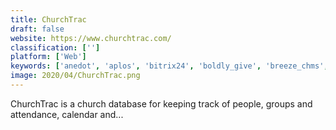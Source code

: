 ```yaml
---
title: ChurchTrac
draft: false 
website: https://www.churchtrac.com/
classification: ['']
platform: ['Web']
keywords: ['anedot', 'aplos', 'bitrix24', 'boldly_give', 'breeze_chms', 'church_helpmate', 'church_office_online', 'church_windows', 'church_community_builder', 'elexio', 'excellerate', 'imagine_mobile_church', 'intacct', 'mypenmail', 'realm_by_acs_technologies', 'seraphim', 'simplechurch_crm', 'tithe.ly', 'web_church_connect', 'wild_apricot', 'espace']
image: 2020/04/ChurchTrac.png
---
```

ChurchTrac is a church database for keeping track of people, groups and attendance, calendar and...